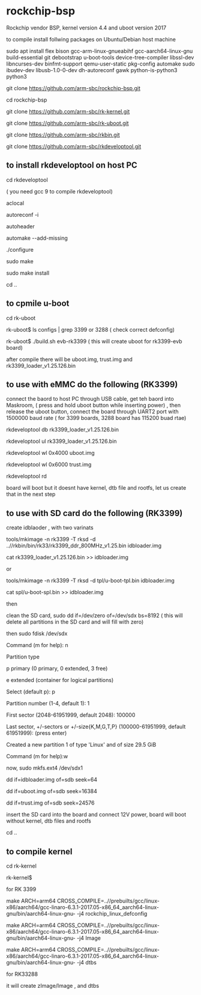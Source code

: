 # rockchip-bsp
Rockchip vendor BSP, kernel version 4.4 and uboot version 2017

to compile install follwing packages on Ubuntu/Debian host machine

sudo apt install flex bison gcc-arm-linux-gnueabihf gcc-aarch64-linux-gnu build-essential git debootstrap u-boot-tools device-tree-compiler libssl-dev libncurses-dev binfmt-support qemu-user-static pkg-config automake sudo ibudev-dev libusb-1.0-0-dev dh-autoreconf gawk python-is-python3 python3 

git clone https://github.com/arm-sbc/rockchip-bsp.git

cd rockchip-bsp

git clone https://github.com/arm-sbc/rk-kernel.git

git clone https://github.com/arm-sbc/rk-uboot.git

git clone https://github.com/arm-sbc/rkbin.git

git clone https://github.com/arm-sbc/rkdeveloptool.git

to install rkdeveloptool on host PC
-----------------------------------

cd rkdeveloptool

( you need gcc 9 to compile rkdeveloptool)

aclocal

autoreconf -i

autoheader

automake --add-missing

./configure

sudo make

sudo make install

cd ..

to cpmile u-boot
----------------

cd rk-uboot

rk-uboot$ ls configs | grep 3399 or 3288 ( check correct defconfig)

rk-uboot$ ./build.sh evb-rk3399 ( this will create uboot for rk3399-evb board)

after compile there will be uboot.img, trust.img and rk3399_loader_v1.25.126.bin

to use with eMMC do the following (RK3399)
---------------------------------

connect the baord to host PC through USB cable, get teh baord into Maskroom, ( press and hold uboot button while inserting power) , then release the uboot button, connect the board through UART2 port with 1500000 baud rate ( for 3399 boards, 3288 board has 115200 buad rtae)

rkdeveloptool db rk3399_loader_v1.25.126.bin

rkdeveloptool ul rk3399_loader_v1.25.126.bin

rkdeveloptool wl 0x4000 uboot.img

rkdeveloptool wl 0x6000 trust.img

rkdeveloptool rd

board will boot but it doesnt have kernel, dtb file and rootfs, let us create that in the next step

to use with SD card do the following (RK3399)
------------------------------------

create idblaoder , with two varinats

tools/mkimage -n rk3399 -T rksd -d ..//rkbin/bin/rk33/rk3399_ddr_800MHz_v1.25.bin idbloader.img

cat rk3399_loader_v1.25.126.bin >> idbloader.img

or

tools/mkimage -n rk3399 -T rksd -d tpl/u-boot-tpl.bin idbloader.img

cat spl/u-boot-spl.bin >> idbloader.img

then

clean the SD card,   sudo dd if=/dev/zero of=/dev/sdx bs=8192 ( this will delete all partitions in the SD card and will fill with zero)

then sudo fdisk /dev/sdx

Command (m for help): n
                     
Partition type

   p   primary (0 primary, 0 extended, 3 free)
   
   e   extended (container for logical partitions)
   
Select (default p): p

Partition number (1-4, default 1): 1

First sector (2048-61951999, default 2048): 100000

Last sector, +/-sectors or +/-size{K,M,G,T,P} (100000-61951999, default 61951999): (press enter)

Created a new partition 1 of type 'Linux' and of size 29.5 GiB

Command (m for help):w

now, sudo mkfs.ext4 /dev/sdx1

dd if=idbloader.img of=sdb seek=64

dd if=uboot.img of=sdb seek=16384

dd if=trust.img of=sdb seek=24576

insert the SD card into the board and connect 12V power, board will boot without kernel, dtb files and rootfs

cd ..

to compile kernel
-----------------

cd rk-kernel

rk-kernel$ 

for RK 3399

make ARCH=arm64 CROSS_COMPILE=..//prebuilts/gcc/linux-x86/aarch64/gcc-linaro-6.3.1-2017.05-x86_64_aarch64-linux-gnu/bin/aarch64-linux-gnu- -j4   rockchip_linux_defconfig

make ARCH=arm64 CROSS_COMPILE=..//prebuilts/gcc/linux-x86/aarch64/gcc-linaro-6.3.1-2017.05-x86_64_aarch64-linux-gnu/bin/aarch64-linux-gnu- -j4 Image

make ARCH=arm64 CROSS_COMPILE=..//prebuilts/gcc/linux-x86/aarch64/gcc-linaro-6.3.1-2017.05-x86_64_aarch64-linux-gnu/bin/aarch64-linux-gnu- -j4 dtbs

for RK33288



it will create zImage/Image , and dtbs 


